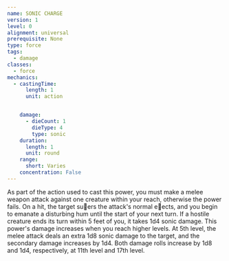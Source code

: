 ```yaml
---
name: SONIC CHARGE
version: 1
level: 0
alignment: universal
prerequisite: None
type: force
tags:
  - damage
classes:
  - force
mechanics:
  - castingTime:
      length: 1
      unit: action


    damage:
      - dieCount: 1
        dieType: 4
        type: sonic
    duration:
      length: 1
      unit: round
    range:
      short: Varies
    concentration: False
---
```

As part of the action used to cast this power, you
must make a melee weapon attack against one
creature within your reach, otherwise the power fails.
On a hit, the target su􀃠ers the attack's normal e􀃠ects,
and you begin to emanate a disturbing hum until the
start of your next turn. If a hostile creature ends its
turn within 5 feet of you, it takes 1d4 sonic damage.
This power's damage increases when you reach
higher levels. At 5th level, the melee attack deals an
extra 1d8 sonic damage to the target, and the
secondary damage increases by 1d4. Both damage
rolls increase by 1d8 and 1d4, respectively, at 11th
level and 17th level.

    